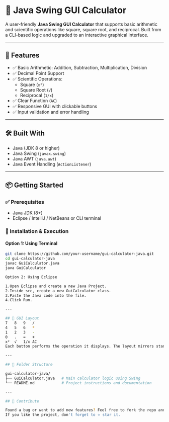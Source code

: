 # 🧮 Java Swing GUI Calculator

A user-friendly **Java Swing GUI Calculator** that supports basic arithmetic and scientific operations like square, square root, and reciprocal. Built from a CLI-based logic and upgraded to an interactive graphical interface.

---

## 🚀 Features

- ✅ Basic Arithmetic: Addition, Subtraction, Multiplication, Division
- ✅ Decimal Point Support
- ✅ Scientific Operations:
  - Square (`x²`)
  - Square Root (`√`)
  - Reciprocal (`1/x`)
- ✅ Clear Function (`AC`)
- ✅ Responsive GUI with clickable buttons
- ✅ Input validation and error handling

---

## 🛠️ Built With

- Java (JDK 8 or higher)
- Java Swing (`javax.swing`)
- Java AWT (`java.awt`)
- Java Event Handling (`ActionListener`)

---

## 📦 Getting Started

### ✅ Prerequisites

- Java JDK (8+)
- Eclipse / IntelliJ / NetBeans or CLI terminal

### 🔧 Installation & Execution

#### Option 1: Using Terminal

```bash
git clone https://github.com/your-username/gui-calculator-java.git
cd gui-calculator-java
javac GuiCalculator.java
java GuiCalculator

Option 2: Using Eclipse

1.Open Eclipse and create a new Java Project.
2.Inside src, create a new GuiCalculator class.
3.Paste the Java code into the file.
4.Click Run.

---

## 🔢 GUI Layout
7   8   9   /
4   5   6   *
1   2   3   -
0   .   =   +
x²  √   1/x AC
Each button performs the operation it displays. The layout mirrors standard scientific calculators.

---

## 📁 Folder Structure

gui-calculator-java/
├── GuiCalculator.java   # Main calculator logic using Swing
└── README.md            # Project instructions and documentation

---

## 🌟 Contribute

Found a bug or want to add new features? Feel free to fork the repo and submit a pull request!
If you like the project, don't forget to ⭐ star it.
